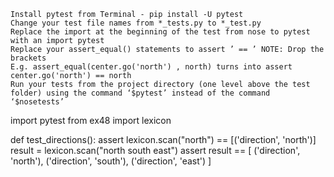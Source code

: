 
    Install pytest from Terminal - pip install -U pytest
    Change your test file names from *_tests.py to *_test.py
    Replace the import at the beginning of the test from nose to pytest with an import pytest
    Replace your assert_equal() statements to assert ’ == ’ NOTE: Drop the brackets
    E.g. assert_equal(center.go('north') , north) turns into assert center.go('north') == north
    Run your tests from the project directory (one level above the test folder) using the command ‘$pytest’ instead of the command ‘$nosetests’

import pytest
from ex48 import lexicon

def test_directions():
    assert lexicon.scan("north") == [('direction', 'north')]
    result = lexicon.scan("north south east")
    assert result == [
        ('direction', 'north'),
        ('direction', 'south'),
        ('direction', 'east')
    ]



